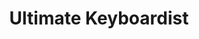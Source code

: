 ---
layout: encrypted
title: Ultimate Keyboardist
tags: notes acc music
src: https://www.jazzpiano.top/

encrypted: f6ae1bb24bc72e5992bf606446802b1fde1086cc2310d6b3da1fae3ebf94e7dcU2FsdGVkX18S5ta29kpVxPt02sfwncsz/b8gXOA0esza453BwDQUkdU4w46wEjNvxKlhB+OtV6QYA5q+0Fxf1Q==
---